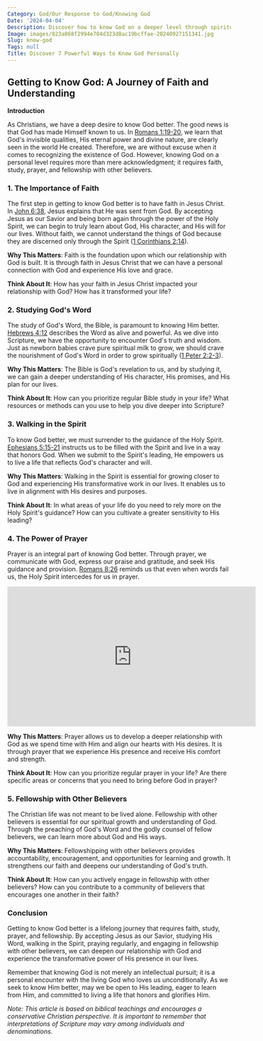 ```yaml
---
Category: God/Our Response to God/Knowing God
Date: '2024-04-04'
Description: Discover how to know God on a deeper level through spirituality and faith. Explore ways to strengthen your connection with the divine in this enlightening article.
Image: images/823a868f2994e704d323d8ac19bcffae-20240927151341.jpg
Slug: know-god
Tags: null
Title: Discover 7 Powerful Ways to Know God Personally
---
```


## Getting to Know God: A Journey of Faith and Understanding

**Introduction**

As Christians, we have a deep desire to know God better. The good news is that God has made Himself known to us. In [Romans 1:19-20](https://www.bibleref.com/Romans/1/Romans-1-19.html), we learn that God's invisible qualities, His eternal power and divine nature, are clearly seen in the world He created. Therefore, we are without excuse when it comes to recognizing the existence of God. However, knowing God on a personal level requires more than mere acknowledgment; it requires faith, study, prayer, and fellowship with other believers.

### 1. The Importance of Faith

The first step in getting to know God better is to have faith in Jesus Christ. In [John 6:38](https://www.bibleref.com/John/6/John-6-38.html), Jesus explains that He was sent from God. By accepting Jesus as our Savior and being born again through the power of the Holy Spirit, we can begin to truly learn about God, His character, and His will for our lives. Without faith, we cannot understand the things of God because they are discerned only through the Spirit ([1 Corinthians 2:14](https://www.bibleref.com/1-Corinthians/2/1-Corinthians-2-14.html)).

**Why This Matters**: Faith is the foundation upon which our relationship with God is built. It is through faith in Jesus Christ that we can have a personal connection with God and experience His love and grace.

**Think About It**: How has your faith in Jesus Christ impacted your relationship with God? How has it transformed your life?

### 2. Studying God's Word

The study of God's Word, the Bible, is paramount to knowing Him better. [Hebrews 4:12](https://www.bibleref.com/Hebrews/4/Hebrews-4-12.html) describes the Word as alive and powerful. As we dive into Scripture, we have the opportunity to encounter God's truth and wisdom. Just as newborn babies crave pure spiritual milk to grow, we should crave the nourishment of God's Word in order to grow spiritually ([1 Peter 2:2-3](https://www.bibleref.com/1-Peter/2/1-Peter-2-2.html)).

**Why This Matters**: The Bible is God's revelation to us, and by studying it, we can gain a deeper understanding of His character, His promises, and His plan for our lives.

**Think About It**: How can you prioritize regular Bible study in your life? What resources or methods can you use to help you dive deeper into Scripture?

### 3. Walking in the Spirit

To know God better, we must surrender to the guidance of the Holy Spirit. [Ephesians 5:15-21](https://www.bibleref.com/Ephesians/5/Ephesians-5-15.html) instructs us to be filled with the Spirit and live in a way that honors God. When we submit to the Spirit's leading, He empowers us to live a life that reflects God's character and will.

**Why This Matters**: Walking in the Spirit is essential for growing closer to God and experiencing His transformative work in our lives. It enables us to live in alignment with His desires and purposes.

**Think About It**: In what areas of your life do you need to rely more on the Holy Spirit's guidance? How can you cultivate a greater sensitivity to His leading?

### 4. The Power of Prayer

Prayer is an integral part of knowing God better. Through prayer, we communicate with God, express our praise and gratitude, and seek His guidance and provision. [Romans 8:26](https://www.bibleref.com/Romans/8/Romans-8-26.html) reminds us that even when words fail us, the Holy Spirit intercedes for us in prayer.


<iframe width="560" height="315" src="https://www.youtube.com/embed/gaS59ddVkao" frameborder="0" allow="autoplay; encrypted-media" allowfullscreen></iframe>


**Why This Matters**: Prayer allows us to develop a deeper relationship with God as we spend time with Him and align our hearts with His desires. It is through prayer that we experience His presence and receive His comfort and strength.

**Think About It**: How can you prioritize regular prayer in your life? Are there specific areas or concerns that you need to bring before God in prayer?

### 5. Fellowship with Other Believers

The Christian life was not meant to be lived alone. Fellowship with other believers is essential for our spiritual growth and understanding of God. Through the preaching of God's Word and the godly counsel of fellow believers, we can learn more about God and His ways.

**Why This Matters**: Fellowshipping with other believers provides accountability, encouragement, and opportunities for learning and growth. It strengthens our faith and deepens our understanding of God's truth.

**Think About It**: How can you actively engage in fellowship with other believers? How can you contribute to a community of believers that encourages one another in their faith?

### Conclusion

Getting to know God better is a lifelong journey that requires faith, study, prayer, and fellowship. By accepting Jesus as our Savior, studying His Word, walking in the Spirit, praying regularly, and engaging in fellowship with other believers, we can deepen our relationship with God and experience the transformative power of His presence in our lives.

Remember that knowing God is not merely an intellectual pursuit; it is a personal encounter with the living God who loves us unconditionally. As we seek to know Him better, may we be open to His leading, eager to learn from Him, and committed to living a life that honors and glorifies Him.

*Note: This article is based on biblical teachings and encourages a conservative Christian perspective. It is important to remember that interpretations of Scripture may vary among individuals and denominations.*